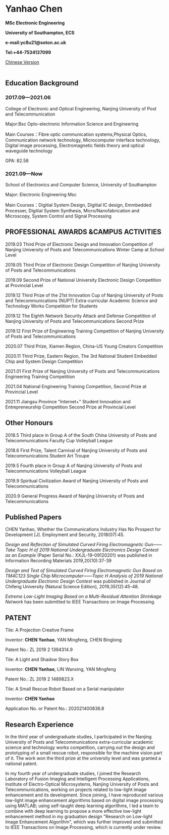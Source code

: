 <table border="0">
      <h1>Yanhao Chen</h1>
      <p><b>MSc Electronic Engineering</b></p>
      <p><b>University of Southampton, ECS</b></p>
      <p><b>e-mail:yc8u21@soton.ac.uk</b></p>
      <p><b>Tel:+44-7534137099</b></p>
      <a href="index.html">Chinese Version</a>
</table>



## Education Background

### 2017.09—2021.06

College of Electronic and Optical Engineering,  Nanjing University of Post and Telecommunication      

Major:Bsc Opto-electronic Information Science and Engineering    

Main Courses：Fibre optic communication systems,Physical Optics, Communication network technology, Microcomputer interface technology, Digital image processing, Electromagnetic fields theory and optical waveguide technology 

GPA: 82.58

### 2021.09—Now	

School of Electronics and Computer Science, University of Southampton 

Major: Electronic Engineering Msc

Main Courses：Digitial System Design, Digitial IC design, Emmbedded Processer, Digitial System Synthesis, Micro/Nanofabrication and Microscopy, System Control and Signal Processing

## PROFESSIONAL AWARDS &CAMPUS ACTIVITIES

2019.03 Third Prize of Electronic Design and Innovation Competition of Nanjing University of Posts and Telecommunications Winter Camp at School Level

2019.05 Third Prize of Electronic Design Competition of Nanjing University of Posts and Telecommunications

2019.09 Second Prize of National University Electronic Design Competition at Provincial Level

2019.12 Third Prize of the 21st Innovation Cup of Nanjing University of Posts and Telecommunications (NUPT) Extra-curricular Academic Science and Technology Works Competition for Students

2019.12 The Eighth Network Security Attack and Defense Competition of Nanjing University of Posts and Telecommunications Second Prize

2019.12 First Prize of Engineering Training Competition of Nanjing University of Posts and Telecommunications

2020.07 Third Prize, Xiamen Region, China-US Young Creators Competition

2020.11 Third Prize, Eastern Region, The 3rd National Student Embedded Chip and System Design Competition

2021.01 First Prize of Nanjing University of Posts and Telecommunications Engineering Training Competition

2021.04 National Engineering Training Competition, Second Prize at Provincial Level

2021.11 Jiangsu Province "Internet+" Student Innovation and Entrepreneurship Competition Second Prize at Provincial Level


## Other Honours

2018.5 Third place in Group A of the South China University of Posts and Telecommunications Faculty Cup Volleyball League

2018.6 First Prize, Talent Carnival of Nanjing University of Posts and Telecommunications Student Art Troupe

2019.5 Fourth place in Group A of Nanjing University of Posts and Telecommunications Volleyball League

2019.9 Spiritual Civilization Award of Nanjing University of Posts and Telecommunications

2020.9 General Progress Award of Nanjing University of Posts and Telecommunications

## Published Papers

CHEN Yanhao, Whether the Communications Industry Has No Prospect for Development [J]. Employment and Security, 2018(07):45. 

*Design and Reflection of Simulated Curved Firing Electromagnetic Gun——Take Topic H of 2019 National* *Undergraduate Electronics Design Contest as an Example* (Paper Serial No.: XXJL-19-09120201) was published in Information Recording Materials 2019,20(10):37-39 

*Design and Test of Simulated Curved Firing Electromagnetic Gun Based on TM4C123 Single Chip* *Microcomputer——Topic H Analysis of 2019 National Undergraduate Electronic Design Contest* was published in Journal of Chifeng University (Natural Science Edition), 2019,35(12):45-48. 

*Extreme Low-Light Imaging Based on a Multi-Residual Attention Shrinkage Network* has been submitted to IEEE Transactions on Image Processing.

## PATENT

Tile: A Projection Creative Frame 

Inventor: **CHEN Yanhao**, YAN Mingfeng, CHEN Binglong 

Patent No.: ZL 2019 2 1394314.9 

Tile: A Light and Shadow Story Box 

Inventor: **CHEN Yanhao**, LIN Wanxing, YAN Mingfeng

Patent No.: ZL 2019 2 1489823.X 

Tile: A Small Rescue Robot Based on a Serial manipulator 

Inventor: **CHEN Yanhao** 

Application No. or Patent No.: 202021400836.8 

## Research Experience

In the third year of undergraduate studies, I participated in the Nanjing University of Posts and Telecommunications extra-curricular academic science and technology works competition, carrying out the design and prototyping of a small rescue robot, responsible for the machine vision part of it. The work won the third prize at the university level and was granted a national patent.

In my fourth year of undergraduate studies, I joined the Research Laboratory of Fusion Imaging and Intelligent Processing Applications, Institute of Electro-Optical Microsystems, Nanjing University of Posts and Telecommunications, working on projects related to low-light image enhancement and its development. Since joining, I have reproduced various low-light image enhancement algorithms based on digital image processing using MATLAB; using self-taught deep learning algorithms, I led a team to combine with deep learning to propose a more effective low-light enhancement method in my graduation design "Research on Low-light Image Enhancement Algorithm", which was further improved and submitted to IEEE Transactions on Image Processing, which is currently under review.
